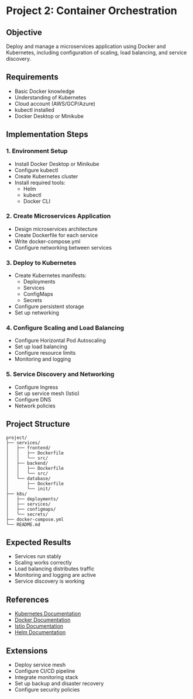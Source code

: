 # Project 2: Container Orchestration

## Objective
Deploy and manage a microservices application using Docker and Kubernetes, including configuration of scaling, load balancing, and service discovery.

## Requirements
- Basic Docker knowledge
- Understanding of Kubernetes
- Cloud account (AWS/GCP/Azure)
- kubectl installed
- Docker Desktop or Minikube

## Implementation Steps

### 1. Environment Setup
- Install Docker Desktop or Minikube
- Configure kubectl
- Create Kubernetes cluster
- Install required tools:
  - Helm
  - kubectl
  - Docker CLI

### 2. Create Microservices Application
- Design microservices architecture
- Create Dockerfile for each service
- Write docker-compose.yml
- Configure networking between services

### 3. Deploy to Kubernetes
- Create Kubernetes manifests:
  - Deployments
  - Services
  - ConfigMaps
  - Secrets
- Configure persistent storage
- Set up networking

### 4. Configure Scaling and Load Balancing
- Configure Horizontal Pod Autoscaling
- Set up load balancing
- Configure resource limits
- Monitoring and logging

### 5. Service Discovery and Networking
- Configure Ingress
- Set up service mesh (Istio)
- Configure DNS
- Network policies

## Project Structure
```
project/
├── services/
│   ├── frontend/
│   │   ├── Dockerfile
│   │   └── src/
│   ├── backend/
│   │   ├── Dockerfile
│   │   └── src/
│   └── database/
│       ├── Dockerfile
│       └── init/
├── k8s/
│   ├── deployments/
│   ├── services/
│   ├── configmaps/
│   └── secrets/
├── docker-compose.yml
└── README.md
```

## Expected Results
- Services run stably
- Scaling works correctly
- Load balancing distributes traffic
- Monitoring and logging are active
- Service discovery is working

## References
- [Kubernetes Documentation](https://kubernetes.io/docs/home/)
- [Docker Documentation](https://docs.docker.com/)
- [Istio Documentation](https://istio.io/docs/)
- [Helm Documentation](https://helm.sh/docs/)

## Extensions
- Deploy service mesh
- Configure CI/CD pipeline
- Integrate monitoring stack
- Set up backup and disaster recovery
- Configure security policies